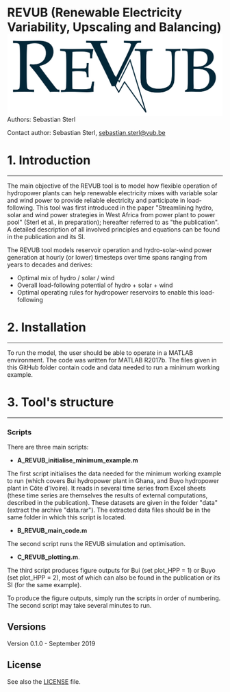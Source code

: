 
# REVUB (Renewable Electricity Variability, Upscaling and Balancing) <img src="./graphs/header_logo.png" align="right" />

Authors: Sebastian Sterl


Contact author: Sebastian Sterl, sebastian.sterl@vub.be

# 1. Introduction
---
The main objective of the REVUB tool is to model how flexible operation of hydropower plants can help renewable electricity mixes with variable solar and wind power to provide reliable electricity and participate in load-following.
This tool was first introduced in the paper "Streamlining hydro, solar and wind power strategies in West Africa from power plant to power pool" (Sterl et al., in preparation); hereafter referred to as "the publication".
A detailed description of all involved principles and equations can be found in the publication and its SI.

The REVUB tool models reservoir operation and hydro-solar-wind power generation at hourly (or lower) timesteps over time spans ranging from years to decades and derives:

* Optimal mix of hydro / solar / wind
* Overall load-following potential of hydro + solar + wind
* Optimal operating rules for hydropower reservoirs to enable this load-following

# 2. Installation
---
To run the model, the user should be able to operate in a MATLAB environment.
The code was written for MATLAB R2017b.
The files given in this GitHub folder contain code and data needed to run a minimum working example.

# 3. Tool's structure
---

### Scripts
There are three main scripts:
* **A_REVUB_initialise_minimum_example.m**

The first script initialises the data needed for the minimum working example to run (which covers Bui hydropower plant in Ghana, and Buyo hydropower plant in Côte d'Ivoire). It reads in several time series from Excel sheets (these time series are themselves the results of external computations, described in the publication). These datasets are given in the folder "data" (extract the archive "data.rar"). The extracted data files should be in the same folder in which this script is located.
* **B_REVUB_main_code.m**

The second script runs the REVUB simulation and optimisation.
 
* **C_REVUB_plotting.m**. 

The third script produces figure outputs for Bui (set plot_HPP = 1) or Buyo (set plot_HPP = 2), most of which can also be found in the publication or its SI (for the same example).

To produce the figure outputs, simply run the scripts in order of numbering. The second script may take several minutes to run.

## Versions
Version 0.1.0 - September 2019  

## License
See also the [LICENSE](./LICENSE.md) file.

